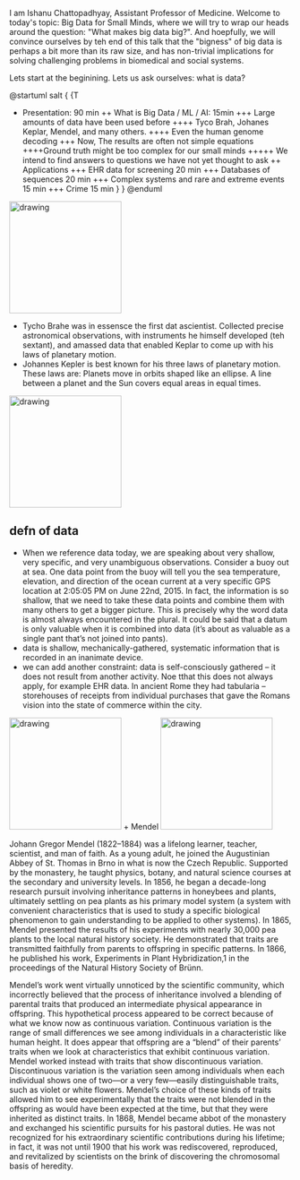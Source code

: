I am Ishanu Chattopadhyay, Assistant Professor of Medicine. Welcome to today's topic: Big Data for Small Minds, where we  will try to wrap our heads around the question: "What makes big data big?". And hoepfully, we will convince ourselves by teh end of this talk that the "bigness" of big data is perhaps a bit more than its raw size, and has non-trivial implications for solving challenging problems in biomedical and social systems. 

Lets start at the beginining. Lets us ask ourselves: what is data? 






@startuml
salt
{
{T
 + Presentation: 90 min
 ++ What is Big Data / ML / AI: 15min
 +++ Large amounts of data have been used before
 ++++ Tyco Brah, Johanes Keplar, Mendel, and many others.
 ++++ Even the human genome decoding
 +++ Now, The results are often not simple equations
 ++++Ground truth might be too complex for our small minds
 +++++ We intend to find answers to questions we have not yet thought to ask
 ++ Applications
 +++ EHR data for screening 20 min
 +++ Databases of sequences 20 min
 +++ Complex systems and rare and extreme events 15 min
 +++ Crime  15 min
 }
}
@enduml

<img src="https://cdn.britannica.com/77/83677-050-D0958F1A/Tycho-Brahe.jpg" alt="drawing" width="200"/>

+ Tycho Brahe was in essensce the first dat ascientist. Collected precise astronomical observations, with instruments he himself developed (teh sextant), and amassed data that enabled Keplar to come up with his laws of planetary motion.
+ Johannes Kepler is best known for his three laws of planetary motion. These laws are: Planets move in orbits shaped like an ellipse. A line between a planet and the Sun covers equal areas in equal times.

<img src="https://cdn.britannica.com/57/139557-004-F4E7E357/portrait-Johannes-Kepler-1730.jpg?s=1500x700&q=85" alt="drawing" width="200"/>



## defn of data

+ When we reference data today, we are speaking about very shallow, very specific, and very unambiguous observations.  Consider a buoy out at sea.  One data point from the buoy will tell you the sea temperature, elevation, and direction of the ocean current at a very specific GPS location at 2:05:05 PM on June 22nd, 2015. In fact, the information is so shallow, that we need to take these data points and combine them with many others to get a bigger picture.  This is precisely why the word data is almost always encountered in the plural.  It could be said that a datum is only valuable when it is combined into data (it’s about as valuable as a single pant that’s not joined into pants).
+ data is shallow, mechanically-gathered, systematic information that is recorded in an inanimate device.
+ we can add another constraint: data is self-consciously gathered – it does not result from another activity. Noe tthat this does not always apply, for example EHR data.  In ancient Rome they had tabularia – storehouses of receipts from individual purchases that gave the Romans vision into the state of commerce within the city.

<img src="https://upload.wikimedia.org/wikipedia/commons/d/d0/Depiction_of_the_Forum_Romanum_%281866%29.jpg" alt="drawing" width="200"/>
+ Mendel 


<img src="https://upload.wikimedia.org/wikipedia/commons/thumb/b/ba/Gregor_Mendel_2.jpg/800px-Gregor_Mendel_2.jpg" alt="drawing" width="200"/>

Johann Gregor Mendel (1822–1884) was a lifelong learner, teacher, scientist, and man of faith. As a young adult, he joined the Augustinian Abbey of St. Thomas in Brno in what is now the Czech Republic. Supported by the monastery, he taught physics, botany, and natural science courses at the secondary and university levels. In 1856, he began a decade-long research pursuit involving inheritance patterns in honeybees and plants, ultimately settling on pea plants as his primary model system (a system with convenient characteristics that is used to study a specific biological phenomenon to gain understanding to be applied to other systems). In 1865, Mendel presented the results of his experiments with nearly 30,000 pea plants to the local natural history society. He demonstrated that traits are transmitted faithfully from parents to offspring in specific patterns. In 1866, he published his work, Experiments in Plant Hybridization,1 in the proceedings of the Natural History Society of Brünn.

Mendel’s work went virtually unnoticed by the scientific community, which incorrectly believed that the process of inheritance involved a blending of parental traits that produced an intermediate physical appearance in offspring. This hypothetical process appeared to be correct because of what we know now as continuous variation. Continuous variation is the range of small differences we see among individuals in a characteristic like human height. It does appear that offspring are a “blend” of their parents’ traits when we look at characteristics that exhibit continuous variation. Mendel worked instead with traits that show discontinuous variation. Discontinuous variation is the variation seen among individuals when each individual shows one of two—or a very few—easily distinguishable traits, such as violet or white flowers. Mendel’s choice of these kinds of traits allowed him to see experimentally that the traits were not blended in the offspring as would have been expected at the time, but that they were inherited as distinct traits. In 1868, Mendel became abbot of the monastery and exchanged his scientific pursuits for his pastoral duties. He was not recognized for his extraordinary scientific contributions during his lifetime; in fact, it was not until 1900 that his work was rediscovered, reproduced, and revitalized by scientists on the brink of discovering the chromosomal basis of heredity.
